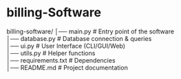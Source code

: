 # billing-Software
billing-software/
│── main.py           # Entry point of the software  
│── database.py       # Database connection & queries  
│── ui.py             # User Interface (CLI/GUI/Web)  
│── utils.py          # Helper functions  
│── requirements.txt  # Dependencies  
│── README.md         # Project documentation  
